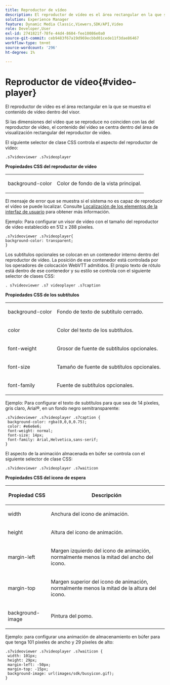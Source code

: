 ```yaml
---
title: Reproductor de vídeo
description: El reproductor de vídeo es el área rectangular en la que se muestra el contenido de vídeo dentro del visor.
solution: Experience Manager
feature: Dynamic Media Classic,Viewers,SDK/API,Video
role: Developer,User
exl-id: 2741821f-78fe-44d4-8604-fee10086e0a0
source-git-commit: ceb9483f67a19d969ecbbd01cede11f3dae86467
workflow-type: tm+mt
source-wordcount: '296'
ht-degree: 1%

---
```


# Reproductor de vídeo{#video-player}

El reproductor de vídeo es el área rectangular en la que se muestra el contenido de vídeo dentro del visor.

<!--<a id="section_061E550C1C1D4DB2BD663A898895B38C"></a>-->

Si las dimensiones del vídeo que se reproduce no coinciden con las del reproductor de vídeo, el contenido del vídeo se centra dentro del área de visualización rectangular del reproductor de vídeo.

El siguiente selector de clase CSS controla el aspecto del reproductor de vídeo:

```
.s7videoviewer .s7videoplayer
```

**Propiedades CSS del reproductor de vídeo**

<table id="table_C48C56E696304C9BAFEE71BA9EA9A174"> 
 <tbody> 
  <tr> 
   <td colname="col1"> <p> <span class="codeph"> background-color </span> </p> </td> 
   <td colname="col2"> <p>Color de fondo de la vista principal. </p> </td> 
  </tr> 
 </tbody> 
</table>

El mensaje de error que se muestra si el sistema no es capaz de reproducir el vídeo se puede localizar. Consulte [Localización de los elementos de la interfaz de usuario](../../../c-html5-s7-aem-asset-viewers/c-html5-video-reference/r-html5-video-viewer-20-localization.md#concept-1d5ca2d8480f4064a51eddba13940aad) para obtener más información.

Ejemplo: Para configurar un visor de vídeo con el tamaño del reproductor de vídeo establecido en 512 x 288 píxeles.

```
.s7videoviewer .s7videoplayer{ 
background-color: transparent; 
}
```

Los subtítulos opcionales se colocan en un contenedor interno dentro del reproductor de vídeo. La posición de ese contenedor está controlada por los operadores de colocación WebVTT admitidos. El propio texto de rótulo está dentro de ese contenedor y su estilo se controla con el siguiente selector de clases CSS:

`. s7videoviewer .s7 videoplayer .s7caption`

**Propiedades CSS de los subtítulos**

<table id="table_960E0D4FB91748FF9FC73C925B81879C"> 
 <tbody> 
  <tr> 
   <td colname="col1"> <p> <span class="codeph"> background-color </span> </p> </td> 
   <td colname="col2"> <p>Fondo de texto de subtítulo cerrado. </p> </td> 
  </tr> 
  <tr> 
   <td colname="col1"> <p> <span class="codeph"> color </span> </p> </td> 
   <td colname="col2"> <p>Color del texto de los subtítulos. </p> </td> 
  </tr> 
  <tr> 
   <td colname="col1"> <p> <span class="codeph"> font-weight </span> </p> </td> 
   <td colname="col2"> <p> Grosor de fuente de subtítulos opcionales. </p> </td> 
  </tr> 
  <tr> 
   <td colname="col1"> <p> <span class="codeph"> font-size </span> </p> </td> 
   <td colname="col2"> <p> Tamaño de fuente de subtítulos opcionales. </p> </td> 
  </tr> 
  <tr> 
   <td colname="col1"> <p> <span class="codeph"> font-family </span> </p> </td> 
   <td colname="col2"> <p>Fuente de subtítulos opcionales. </p> </td> 
  </tr> 
 </tbody> 
</table>

Ejemplo: Para configurar el texto de subtítulos para que sea de 14 píxeles, gris claro, Arial®, en un fondo negro semitransparente:

```
.s7videoviewer .s7videoplayer .s7caption { 
 background-color: rgba(0,0,0,0.75); 
 color: #e6e6e6; 
 font-weight: normal; 
 font-size: 14px; 
 font-family: Arial,Helvetica,sans-serif; 
}
```

El aspecto de la animación almacenada en búfer se controla con el siguiente selector de clase CSS:

```
.s7videoviewer .s7videoplayer .s7waiticon
```

**Propiedades CSS del icono de espera**

<table id="table_8DB41A0FF2A746F78B763564C4F3EBE0"> 
 <thead> 
  <tr> 
   <th colname="col1" class="entry"> <p>Propiedad CSS </p> </th> 
   <th colname="col2" class="entry"> <p>Descripción </p> </th> 
  </tr> 
 </thead>
 <tbody> 
  <tr> 
   <td colname="col1"> <p> <span class="codeph"> width </span> </p> </td> 
   <td colname="col2"> <p> Anchura del icono de animación. </p> </td> 
  </tr> 
  <tr> 
   <td colname="col1"> <p> <span class="codeph"> height </span> </p> </td> 
   <td colname="col2"> <p> Altura del icono de animación. </p> </td> 
  </tr> 
  <tr> 
   <td colname="col1"> <p> <span class="codeph"> margin-left </span> </p> </td> 
   <td colname="col2"> <p> Margen izquierdo del icono de animación, normalmente menos la mitad del ancho del icono. </p> </td> 
  </tr> 
  <tr> 
   <td colname="col1"> <p> <span class="codeph"> margin-top </span> </p> </td> 
   <td colname="col2"> <p> Margen superior del icono de animación, normalmente menos la mitad de la altura del icono. </p> </td> 
  </tr> 
  <tr> 
   <td colname="col1"> <p> <span class="codeph"> background-image </span> </p> </td> 
   <td colname="col2"> <p> Pintura del pomo. </p> </td> 
  </tr> 
 </tbody> 
</table>

Ejemplo: para configurar una animación de almacenamiento en búfer para que tenga 101 píxeles de ancho y 29 píxeles de alto:

```
.s7videoviewer .s7videoplayer .s7waiticon { 
 width: 101px; 
 height: 29px; 
 margin-left: -50px; 
 margin-top: -15px; 
 background-image: url(images/sdk/busyicon.gif); 
}
```
